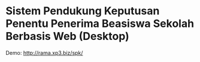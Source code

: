 # Sistem Pendukung Keputusan Penentu Penerima Beasiswa Sekolah Berbasis Web (Desktop)

Demo: http://rama.xp3.biz/spk/
